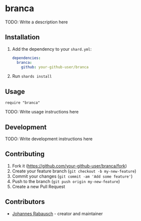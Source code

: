 # branca

TODO: Write a description here

## Installation

1. Add the dependency to your `shard.yml`:

   ```yaml
   dependencies:
     branca:
       github: your-github-user/branca
   ```

2. Run `shards install`

## Usage

```crystal
require "branca"
```

TODO: Write usage instructions here

## Development

TODO: Write development instructions here

## Contributing

1. Fork it (<https://github.com/your-github-user/branca/fork>)
2. Create your feature branch (`git checkout -b my-new-feature`)
3. Commit your changes (`git commit -am 'Add some feature'`)
4. Push to the branch (`git push origin my-new-feature`)
5. Create a new Pull Request

## Contributors

- [Johannes Rabausch](https://github.com/your-github-user) - creator and maintainer
